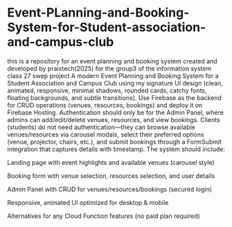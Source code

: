 # Event-PLanning-and-Booking-System-for-Student-association-and-campus-club
this is a repository for an event planning and booking system created and developed by praixtech(2025) for the group3 of the information system class 27 swep project
 A modern Event Planning and Booking System for a Student Association and Campus Club using my signature UI design (clean, animated, responsive, minimal shadows, rounded cards, catchy fonts, floating backgrounds, and subtle transitions). Use Firebase as the backend for CRUD operations (venues, resources, bookings) and deploy it on Firebase Hosting. Authentication should only be for the Admin Panel, where admins can add/edit/delete venues, resources, and view bookings. Clients (students) do not need authentication—they can browse available venues/resources via carousel modals, select their preferred options (venue, projector, chairs, etc.), and submit bookings through a FormSubmit integration that captures details with timestamp. The system should include:

Landing page with event highlights and available venues (carousel style)

Booking form with venue selection, resources selection, and user details

Admin Panel with CRUD for venues/resources/bookings (secured login)

Responsive, animated UI optimized for desktop & mobile

Alternatives for any Cloud Function features (no paid plan required)
